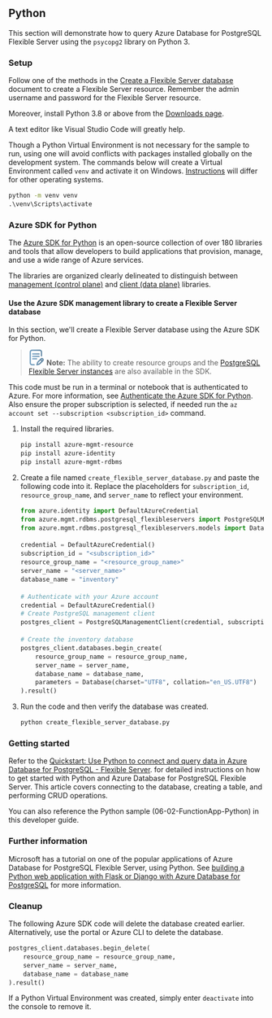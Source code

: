 ## Python

This section will demonstrate how to query Azure Database for PostgreSQL Flexible Server using the `psycopg2` library on Python 3.

### Setup

Follow one of the methods in the [Create a Flexible Server database](./03_00_Getting_Started_Provision_PostgreSQL_Flexible_Server.md) document to create a Flexible Server resource. Remember the admin username and password for the Flexible Server resource.

Moreover, install Python 3.8 or above from the [Downloads page](https://www.python.org/downloads/).

A text editor like Visual Studio Code will greatly help.

Though a Python Virtual Environment is not necessary for the sample to run, using one will avoid conflicts with packages installed globally on the development system. The commands below will create a Virtual Environment called `venv` and activate it on Windows. [Instructions](https://python.land/virtual-environments/virtualenv) will differ for other operating systems.

```cmd
python -m venv venv
.\venv\Scripts\activate
```

### Azure SDK for Python

The [Azure SDK for Python](https://learn.microsoft.com/azure/developer/python/sdk/azure-sdk-overview) is an open-source collection of over 180 libraries and tools that allow developers to build applications that provision, manage, and use a wide range of Azure services.

The libraries are organized clearly delineated to distinguish between [management (control plane)](https://learn.microsoft.com/azure/developer/python/sdk/azure-sdk-overview#create-and-manage-azure-resources-with-management-libraries) and [client (data plane)](https://learn.microsoft.com/azure/developer/python/sdk/azure-sdk-overview#connect-to-and-use-azure-resources-with-client-libraries) libraries.

#### Use the Azure SDK management library to create a Flexible Server database

In this section, we'll create a Flexible Server database using the Azure SDK for Python.

>![Note icon](media/note.png "Note") **Note:** The ability to create resource groups and the [PostgreSQL Flexible Server instances](https://learn.microsoft.com/azure/postgresql/flexible-server/quickstart-create-server-python-sdk) are also available in the SDK.

This code must be run in a terminal or notebook that is authenticated to Azure. For more information, see [Authenticate the Azure SDK for Python](https://learn.microsoft.com/azure/developer/python/azure-sdk-authenticate?tabs=cmd#authenticate-with-azure-cli). Also ensure the proper subscription is selected, if needed run the `az account set --subscription <subscription_id>` command.

1. Install the required libraries.

    ```bash
    pip install azure-mgmt-resource
    pip install azure-identity 
    pip install azure-mgmt-rdbms
    ```

2. Create a file named `create_flexible_server_database.py` and paste the following code into it. Replace the placeholders for `subscription_id`, `resource_group_name`, and `server_name` to reflect your environment.

      ```python
      from azure.identity import DefaultAzureCredential
      from azure.mgmt.rdbms.postgresql_flexibleservers import PostgreSQLManagementClient
      from azure.mgmt.rdbms.postgresql_flexibleservers.models import Database

      credential = DefaultAzureCredential()
      subscription_id = "<subscription_id>"
      resource_group_name = "<resource_group_name>"
      server_name = "<server_name>"
      database_name = "inventory"

      # Authenticate with your Azure account
      credential = DefaultAzureCredential()
      # Create PostgreSQL management client
      postgres_client = PostgreSQLManagementClient(credential, subscription_id)

      # Create the inventory database
      postgres_client.databases.begin_create(
          resource_group_name = resource_group_name,
          server_name = server_name,
          database_name = database_name,
          parameters = Database(charset="UTF8", collation="en_US.UTF8")
      ).result()
      ```

3. Run the code and then verify the database was created.

    ```bash
    python create_flexible_server_database.py
    ```

### Getting started

Refer to the [Quickstart: Use Python to connect and query data in Azure Database for PostgreSQL - Flexible Server](https://learn.microsoft.com/azure/postgresql/flexible-server/connect-python). for detailed instructions on how to get started with Python and Azure Database for PostgreSQL Flexible Server. This article covers connecting to the database, creating a table, and performing CRUD operations.

You can also reference the Python sample (06-02-FunctionApp-Python) in this developer guide.

### Further information

Microsoft has a tutorial on one of the popular applications of Azure Database for PostgreSQL Flexible Server, using Python. See [building a Python web application with Flask or Django with Azure Database for PostgreSQL](https://learn.microsoft.com/azure/app-service/tutorial-python-postgresql-app?tabs=flask%2Cwindows&pivots=azure-portal) for more information.

### Cleanup

The following Azure SDK code will delete the database created earlier. Alternatively, use the portal or Azure CLI to delete the database.

```python
postgres_client.databases.begin_delete(
    resource_group_name = resource_group_name,
    server_name = server_name,
    database_name = database_name
).result()
```

If a Python Virtual Environment was created, simply enter `deactivate` into the console to remove it.
